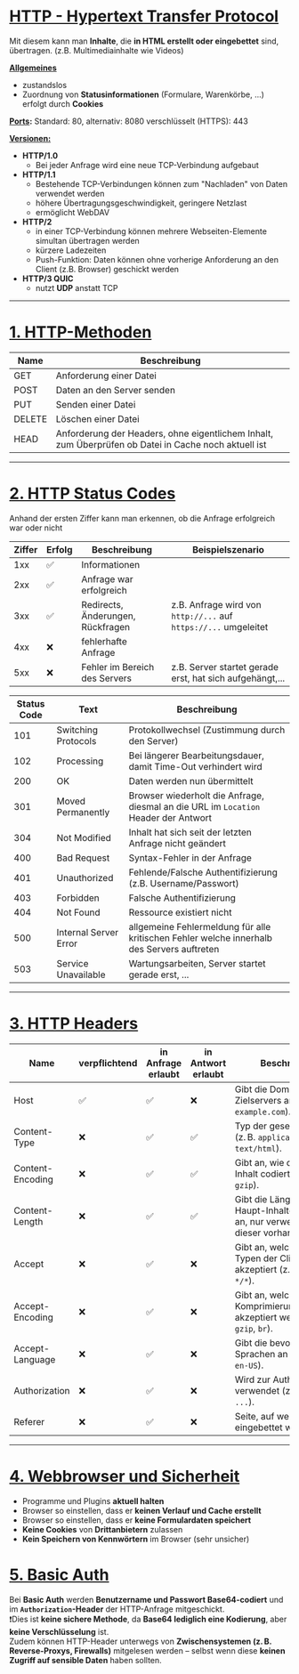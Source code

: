 # <u>HTTP - Hypertext Transfer Protocol</u>

Mit diesem kann man **Inhalte**, die **in HTML erstellt oder eingebettet** sind, übertragen. (z.B. Multimediainhalte wie Videos)

**<u>Allgemeines</u>**
- zustandslos
- Zuordnung von **Statusinformationen** (Formulare, Warenkörbe, ...) erfolgt durch **Cookies**

**<u>Ports</u>:**
Standard: 80, alternativ: 8080
verschlüsselt (HTTPS): 443

**<u>Versionen:</u>**
- **HTTP/1.0**
	- Bei jeder Anfrage wird eine neue TCP-Verbindung aufgebaut
- **HTTP/1.1**
	- Bestehende TCP-Verbindungen können zum "Nachladen" von Daten verwendet werden
	- höhere Übertragungsgeschwindigkeit, geringere Netzlast
	- ermöglicht WebDAV
- **HTTP/2**
	- in einer TCP-Verbindung können mehrere Webseiten-Elemente simultan übertragen werden
	- kürzere Ladezeiten
	- Push-Funktion: Daten können ohne vorherige Anforderung an den Client (z.B. Browser) geschickt werden
- **HTTP/3 QUIC**
	- nutzt **UDP** anstatt TCP

---

# <u>1. HTTP-Methoden</u>

| Name | Beschreibung |
| --- | --- |
| GET | Anforderung einer Datei |
| POST | Daten an den Server senden |
| PUT | Senden einer Datei |
| DELETE | Löschen einer Datei |
| HEAD | Anforderung der Headers, ohne eigentlichem Inhalt, zum Überprüfen ob Datei in Cache noch aktuell ist |

---

# <u>2. HTTP Status Codes</u>
Anhand der ersten Ziffer kann man erkennen, ob die Anfrage erfolgreich war oder nicht

| Ziffer | Erfolg | Beschreibung | Beispielszenario |
| --- | --- | --- | --- |
| 1xx | ✅ | Informationen || 
| 2xx | ✅ | Anfrage war erfolgreich ||
| 3xx | ✅ | Redirects, Änderungen, Rückfragen | z.B. Anfrage wird von ``http://...`` auf ``https://...`` umgeleitet |
| 4xx | ❌ | fehlerhafte Anfrage ||
| 5xx | ❌ | Fehler im Bereich des Servers | z.B. Server startet gerade erst, hat sich aufgehängt,... |


| Status Code | Text | Beschreibung |
| --- | --- | --- |
| 101 | Switching Protocols | Protokollwechsel (Zustimmung durch den Server)
| 102 | Processing | Bei längerer Bearbeitungsdauer, damit Time-Out verhindert wird |
| 200 | OK | Daten werden nun übermittelt |
| 301 | Moved Permanently | Browser wiederholt die Anfrage, diesmal an die URL im ``Location`` Header der Antwort |
| 304 | Not Modified | Inhalt hat sich seit der letzten Anfrage nicht geändert |
| 400 | Bad Request | Syntax-Fehler in der Anfrage |
| 401 | Unauthorized | Fehlende/Falsche Authentifizierung (z.B. Username/Passwort) |
| 403 | Forbidden | Falsche Authentifizierung |
| 404 | Not Found | Ressource existiert nicht |
| 500 | Internal Server Error | allgemeine Fehlermeldung für alle kritischen Fehler welche innerhalb des Servers auftreten |
| 503 | Service Unavailable | Wartungsarbeiten, Server startet gerade erst, ... |

---

# <u>3. HTTP Headers</u>

|Name|verpflichtend|in Anfrage erlaubt|in Antwort erlaubt|Beschreibung|
|---|---|---|---|---|
|Host|✅|✅|❌|Gibt die Domain des Zielservers an (z. B. `example.com`).|
|Content-Type|❌|✅|✅|Typ der gesendeten Daten (z. B. `application/json`, `text/html`).|
|Content-Encoding|❌|✅|✅|Gibt an, wie der Anfrage-Inhalt codiert wurde (z. B. `gzip`).|
|Content-Length|❌|✅|✅|Gibt die Länge des Haupt-Inhaltes in Bytes an, nur verwenden wenn dieser vorhanden ist|
|Accept|❌|✅|❌|Gibt an, welche MIME-Typen der Client akzeptiert (z. B. `text/html`, `*/*`).|
|Accept-Encoding|❌|✅|❌|Gibt an, welche Komprimierungsmethoden akzeptiert werden (z. B. `gzip`, `br`).|
|Accept-Language|❌|✅|❌|Gibt die bevorzugten Sprachen an (z. B. `de-DE`, `en-US`).|
|Authorization|❌|✅|❌|Wird zur Authentifizierung verwendet (z. B. `Basic ...`).|
|Referer|❌|✅|❌|Seite, auf welcher der Link eingebettet war.|

---


# <u>4. Webbrowser und Sicherheit</u>
- Programme und Plugins **aktuell halten**
- Browser so einstellen, dass er **keinen Verlauf und Cache erstellt**
- Browser so einstellen, dass er **keine Formulardaten speichert**
- **Keine Cookies** von **Drittanbietern** zulassen
- **Kein Speichern von Kennwörtern** im Browser (sehr unsicher)


# <u>5. Basic Auth</u>

Bei **Basic Auth** werden **Benutzername und Passwort Base64-codiert** und im **`Authorization`-Header** der HTTP-Anfrage mitgeschickt.  
❗Dies ist **keine sichere Methode**, da **Base64 lediglich eine Kodierung**, aber **keine Verschlüsselung** ist.  
Zudem können HTTP-Header unterwegs von **Zwischensystemen (z. B. Reverse-Proxys, Firewalls)** mitgelesen werden – selbst wenn diese **keinen Zugriff auf sensible Daten** haben sollten.